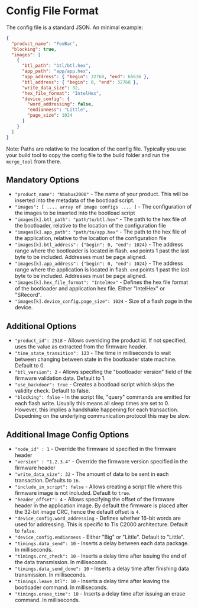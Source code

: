 # Config File Format

The config file is a standard JSON. An minimal example:

```json
{
  "product_name": "FooBar",
  "blocking": true,
  "images": [
    {
      "btl_path": "btl/btl.hex",
      "app_path": "app/app.hex",
      "app_address": { "begin": 32768, "end": 65636 },
      "btl_address": { "begin": 0, "end": 32768 },
      "write_data_size": 32,
      "hex_file_format": "IntelHex",
      "device_config": {
        "word_addressing": false,
        "endianness": "Little",
        "page_size": 1024
      }
    }
  ]
}
```

Note: Paths are relative to the location of the config file.
Typically you use your build tool to copy the config file to the build folder and run the `merge_tool` from there.

## Mandatory Options

- `"product_name": "Nimbus2000"` - The name of your product. This will be inserted into the metadata of the bootload script.
- `"images": [ .... array of image configs .... ]` - The configuration of the images to be inserted into the bootload script
- `"images[k].btl_path": "path/to/btl.hex"` - The path to the hex file of the bootloader, relative to the location of the configuration file
- `"images[k].app_path": "path/to/app.hex"` - The path to the hex file of the application, relative to the location of the configuration file
- `"images[k].btl_address": {"begin": 0, "end": 1024}` - The address range where the bootloader is located in flash. `end` points 1 past the last byte to be included. Addresses must be page aligned.
- `"images[k].app_address": {"begin": 0, "end": 1024}` - The address range where the application is located in flash. `end` points 1 past the last byte to be included. Addresses must be page aligned.
- `"images[k].hex_file_format": "IntelHex"` - Defines the hex file format of the bootloader and application hex file. Either "IntelHex" or "SRecord".
- `"images[k].device_config.page_size": 1024` - Size of a flash page in the device.

## Additional Options

- `"product_id": 2518` - Allows overriding the product id. If not specified, uses the value as extracted from the firmware header.
- `"time_state_transition": 123` - The time in milliseconds to wait between changing between state in the bootloader state machine. Default to 0.
- `"btl_version": 2` - Allows specifing the "bootloader version" field of the firmware validation data. Default to 1.
- `"use_backdoor": true` - Creates a bootload script which skips the validity check. Default to false.
- `"blocking": false` - In the script file, "query" commands are emitted for each flash write.
  Usually this means all sleep times are set to 0.
  However, this implies a handshake happening for each transaction.
  Depedning on the underlying communication protocol this may be slow.

## Additional Image Config Options

- `"node_id" : 1` - Override the firmware id specified in the firmware header
- `"version" : "1.2.3.4"` - Override the firmware version specified in the firmware header
- `"write_data_size": 32` - The amount of data to be sent in each transaction. Defaults to `16`.
- `"include_in_script": false` - Allows creating a script file where this firmware image is not included. Default to `true`.
- `"header_offset": 4` - Allows specifying the offset of the firmware header in the application image.
  By default the firmware is placed after the 32-bit image CRC, hence the default offset is `4`.
- `"device_config.word_addressing` - Defines whether 16-bit words are used for addressing.
  This is specific to TIs C2000 architecture. Default to `false`.
- `"device_config.endianness` - Either "Big" or "Little". Default to "Little".
- `"timings.data_send": 10` - Inserts a delay between each data package. In milliseconds.
- `"timings.crc_check": 10` - Inserts a delay time after issuing the end of the data transmission. In milliseconds.
- `"timings.data_send_done": 10` - Inserts a delay time after finishing data transmission. In milliseconds.
- `"timings.leave_btl": 10` - Inserts a delay time after leaving the bootloader command. In milliseconds.
- `"timings.erase_time": 10` - Inserts a delay time after issuing an erase command. In milliseconds.
